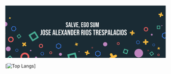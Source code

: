 ![iose's GitHub Banner](./assets/Header.png)

[![Top Langs](https://github-readme-stats.vercel.app/api/top-langs/?username=ijrios&layout=compact&theme=vision-friendly-dark)]

